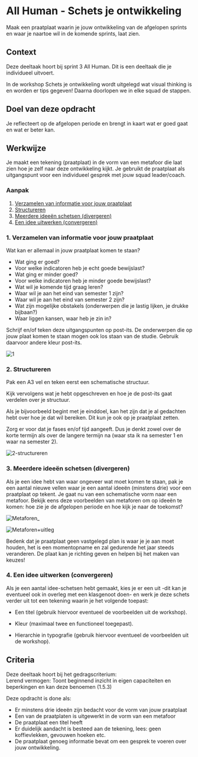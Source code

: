 
# All Human - Schets je ontwikkeling

Maak een praatplaat waarin je jouw ontwikkeling van de afgelopen sprints en waar je naartoe wil in de komende sprints, laat zien.

## Context

Deze deeltaak hoort bij sprint 3 All Human. 
Dit is een deeltaak die je individueel uitvoert.

In de workshop Schets je ontwikkeling wordt uitgelegd wat visual thinking is en worden er tips gegeven!
Daarna doorlopen we in elke squad de stappen.


## Doel van deze opdracht

Je reflecteert op de afgelopen periode en brengt in kaart wat er goed gaat en wat er beter kan.

## Werkwijze

Je maakt een tekening (praatplaat) in de vorm van een metafoor die laat zien hoe je zelf naar deze ontwikkeling kijkt.
Je gebruikt de praatplaat als uitgangspunt voor een individueel gesprek met jouw squad leader/coach.

### Aanpak

1. [Verzamelen van informatie voor jouw praatplaat](#1-verzamelen-van-informatie-voor-jouw-praatplaat)
2. [Structureren](#2-structureren)
3. [Meerdere ideeën schetsen (divergeren)](#3-meerdere-ideeën-schetsen-divergeren)
4. [Een idee uitwerken (convergeren)](#4-een-idee-uitwerken-convergeren)

### 1. Verzamelen van informatie voor jouw praatplaat

Wat kan er allemaal in jouw praatplaat komen te staan?

- Wat ging er goed?
- Voor welke indicatoren heb je echt goede bewijslast?
- Wat ging er minder goed?
- Voor welke indicatoren heb je minder goede bewijslast?
- Wat wil je komende tijd graag leren?
- Waar wil je aan het eind van semester 1 zijn?
- Waar wil je aan het eind van semester 2 zijn?
- Wat zijn mogelijke obstakels (onderwerpen die je lastig lijken, je drukke bijbaan?)
- Waar liggen kansen, waar heb je zin in?


Schrijf en/of teken deze uitgangspunten op post-its.
De onderwerpen die op jouw plaat komen te staan mogen ook los staan van de studie. 
Gebruik daarvoor andere kleur post-its.

![1](https://github.com/fdnd-task/schets-je-ontwikkeling/assets/55133339/d3e20e68-5c18-4514-bb85-3e17e229fb32)




### 2. Structureren

Pak een A3 vel en teken eerst een schematische structuur.

Kijk vervolgens wat je hebt opgeschreven en hoe je de post-its gaat verdelen over je structuur. 

Als je bijvoorbeeld begint met je einddoel, kan het zijn dat je al gedachten hebt over hoe je dat wil bereiken. Dit kun je ook op je praatplaat zetten.

Zorg er voor dat je fases en/of tijd aangeeft. Dus je denkt zowel over de korte termijn als over de langere termijn na (waar sta ik na semester 1 en waar na semester 2).


![2-structureren](https://github.com/fdnd-task/schets-je-ontwikkeling/assets/55133339/969b3812-e644-465b-a9d5-2f125e81fad9)




### 3. Meerdere ideeën schetsen (divergeren)

Als je een idee hebt van waar ongeveer wat moet komen te staan, pak je een aantal nieuwe vellen waar je een aantal ideeën (minstens drie) voor een praatplaat op tekent.
Je gaat nu van een schematische vorm naar een metafoor. Bekijk eens deze voorbeelden van metaforen om op ideeën te komen: hoe zie je de afgelopen periode en hoe kijk je naar de toekomst?



![Metaforen_](https://github.com/fdnd-task/schets-je-ontwikkeling/assets/55133339/893beb3d-ed60-4666-90aa-c0caf02c9e41)




![Metaforen+uitleg](https://github.com/fdnd-task/schets-je-ontwikkeling/assets/55133339/747283fc-bb50-404e-92c4-3e74b73c1f3c)



Bedenk dat je praatplaat geen vastgelegd plan is waar je je aan moet houden, het is een momentopname en zal gedurende het jaar steeds veranderen. 
De plaat kan je richting geven en helpen bij het maken van keuzes!



### 4. Een idee uitwerken (convergeren)

Als je een aantal idee-schetsen hebt gemaakt, kies je er een uit -dit kan je eventueel ook in overleg met een klasgenoot doen- en werk je deze schets verder uit tot een tekening waarin je het volgende toepast:

- Een titel (gebruik hiervoor eventueel de voorbeelden uit de workshop).

- Kleur (maximaal twee en functioneel toegepast).

- Hierarchie in typografie (gebruik hiervoor eventueel de voorbeelden uit de workshop).





## Criteria


Deze deeltaak hoort bij het gedragscriterium:  
Lerend vermogen: Toont beginnend inzicht in eigen capaciteiten en beperkingen en kan deze benoemen (1.5.3)

Deze opdracht is done als:

- Er minstens drie ideeën zijn bedacht voor de vorm van jouw praatplaat
- Een van de praatplaten is uitgewerkt in de vorm van een metafoor
- De praatplaat een titel heeft
- Er duidelijk aandacht is besteed aan de tekening, lees: geen koffievlekken, gevouwen hoeken etc.
- De praatplaat genoeg informatie bevat om een gesprek te voeren over jouw ontwikkeling.
